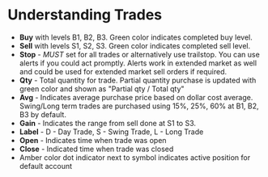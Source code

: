 # Understanding Trades


- **Buy** with levels B1, B2, B3. Green color indicates completed buy level.
- **Sell** with levels S1, S2, S3. Green color indicates completed sell level.
- **Stop** - *MUST* set for all trades or alternatively use trailstop. You can use alerts if you could act promptly. Alerts work in extended market as well and could be used for extended market sell orders if required.
- **Qty** - Total quantity for trade. Partial quantity purchase is updated with green color and shown as "Partial qty / Total qty"
- **Avg** - Indicates average purchase price based on dollar cost average. Swing/Long term trades are purchased using 15%, 25%, 60% at B1, B2, B3 by default.
- **Gain** - Indicates the range from sell done at S1 to S3.
- **Label** - D - Day Trade, S - Swing Trade, L - Long Trade
- **Open** - Indicates time when trade was open
- **Close** - Indicated time when trade was closed
- Amber color dot indicator next to symbol indicates active position for default account


